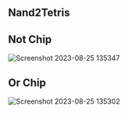 ## Nand2Tetris

## Not Chip
![Screenshot 2023-08-25 135347](https://github.com/AaryanPanda/nand2tetris-Part1/assets/139621379/702713a6-e386-4a08-87ae-678f8a332e6d)
## Or Chip
![Screenshot 2023-08-25 135302](https://github.com/AaryanPanda/nand2tetris-Part1/assets/139621379/1a708844-127f-4970-91ef-996ad630d95f)
